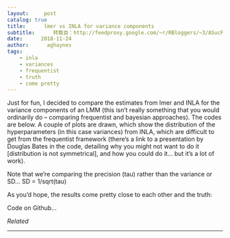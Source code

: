 ```yaml
---
layout:     post
catalog: true
title:      lmer vs INLA for variance components
subtitle:      转载自：http://feedproxy.google.com/~r/RBloggers/~3/ASucPHEOKvw/
date:      2018-11-24
author:      aghaynes
tags:
    - inla
    - variances
    - frequentist
    - truth
    - come pretty
---
```






Just for fun, I decided to compare the estimates from lmer and INLA for the variance components of an LMM (this isn’t really something that you would ordinarily do – comparing frequentist and bayesian approaches). The codes are below. A couple of plots are drawn, which show the distribution of the hyperparameters (in this case variances) from INLA, which are difficult to get from the frequentist framework (there’s a link to a presentation by Douglas Bates in the code, detailing why you might not want to do it [distribution is not symmetrical], and how you could do it… but it’s a lot of work).

Note that we’re comparing the precision (tau) rather than the variance or SD… SD = 1/sqrt(tau)


As you’d hope, the results come pretty close to each other and the truth:

Code on Github…


*Related*








---
